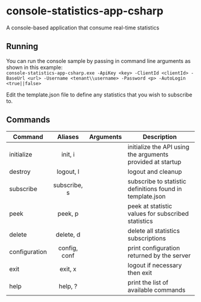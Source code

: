 # console-statistics-app-csharp
A console-based application that consume real-time statistics

## Running

You can run the console sample by passing in command line arguments as shown in this example:<br>
`console-statistics-app-csharp.exe -ApiKey <key> -ClientId <clientId> -BaseUrl <url> -Username <tenant\\username> -Password <p> -AutoLogin <true||false>`

Edit the template.json file to define any statistics that you wish to subscribe to.

## Commands

| Command          | Aliases           | Arguments   | Description |
| -------------    |:-----------------:| ----------: |------------------------------ |
| initialize       | init, i           |             | initialize the API using the arguments provided at startup                      |
| destroy          | logout, l         |             | logout and cleanup                      |
| subscribe        | subscribe, s      |             | subscribe to statistic definitions found in template.json             |
| peek             | peek, p           |             | peek at statistic values for subscribed statistics                      |
| delete           | delete, d         |             | delete all statistics subscriptions                      |
| configuration    | config, conf      |             | print configuration returned by the server |
| exit             |exit, x            |             | logout if necessary then exit                      |
| help             |help, ?            |             | print the list of available commands                      |



